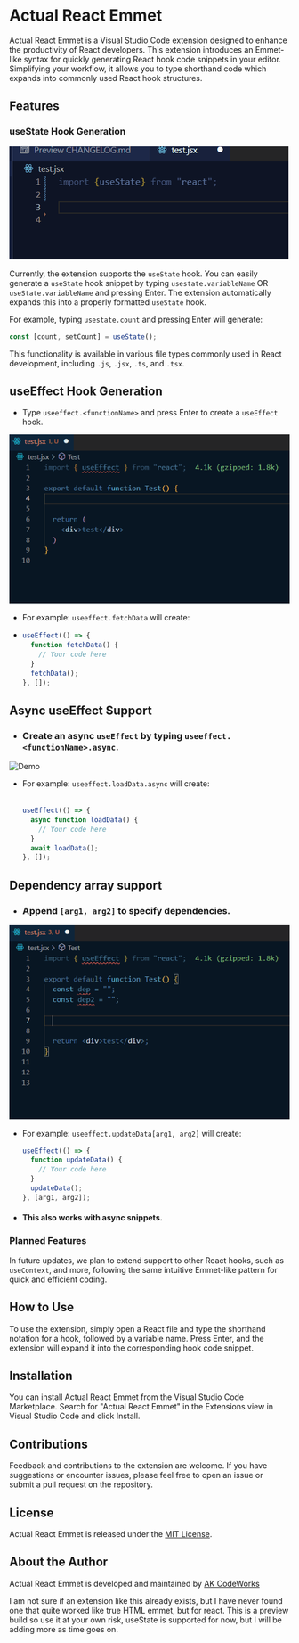 # Actual React Emmet

Actual React Emmet is a Visual Studio Code extension designed to enhance the productivity of React developers. This extension introduces an Emmet-like syntax for quickly generating React hook code snippets in your editor. Simplifying your workflow, it allows you to type shorthand code which expands into commonly used React hook structures.

## Features

### useState Hook Generation

![Demo](/demo.gif)

Currently, the extension supports the `useState` hook. You can easily generate a `useState` hook snippet by typing `usestate.variableName` OR `useState.variableName` and pressing Enter. The extension automatically expands this into a properly formatted `useState` hook.

For example, typing `usestate.count` and pressing Enter will generate:

```javascript
const [count, setCount] = useState();
```

This functionality is available in various file types commonly used in React development, including `.js`, `.jsx`, `.ts`, and `.tsx`.

## useEffect Hook Generation

- Type `useeffect.<functionName>` and press Enter to create a `useEffect` hook.

![Use Effect Demo](/useeffectdemo.gif)

- For example: `useeffect.fetchData` will create:

- ```javascript
  useEffect(() => {
    function fetchData() {
      // Your code here
    }
    fetchData();
  }, []);
  ```

## Async useEffect Support

- ### Create an async `useEffect` by typing `useeffect.<functionName>.async`.

![Demo](/useeffectasyncdemo.gif)

- For example: `useeffect.loadData.async` will create:

  ```javascript

  useEffect(() => {
    async function loadData() {
      // Your code here
    }
    await loadData();
  }, []);
  ```

## Dependency array support

- ### Append `[arg1, arg2]` to specify dependencies.

![Demo](/useeffectdependency.gif)

- For example: `useeffect.updateData[arg1, arg2]` will create:

  ```javascript
  useEffect(() => {
    function updateData() {
      // Your code here
    }
    updateData();
  }, [arg1, arg2]);
  ```

- #### This also works with async snippets.

### Planned Features

In future updates, we plan to extend support to other React hooks, such as `useContext`, and more, following the same intuitive Emmet-like pattern for quick and efficient coding.

## How to Use

To use the extension, simply open a React file and type the shorthand notation for a hook, followed by a variable name. Press Enter, and the extension will expand it into the corresponding hook code snippet.

## Installation

You can install Actual React Emmet from the Visual Studio Code Marketplace. Search for "Actual React Emmet" in the Extensions view in Visual Studio Code and click Install.

## Contributions

Feedback and contributions to the extension are welcome. If you have suggestions or encounter issues, please feel free to open an issue or submit a pull request on the repository.

## License

Actual React Emmet is released under the [MIT License](LICENSE.txt).

## About the Author

Actual React Emmet is developed and maintained by [AK CodeWorks](https://github.com/AKCodeWorks)

I am not sure if an extension like this already exists, but I have never found one that quite worked like true HTML emmet, but for react. This is a preview build so use it at your own risk, useState is supported for now, but I will be adding more as time goes on.
